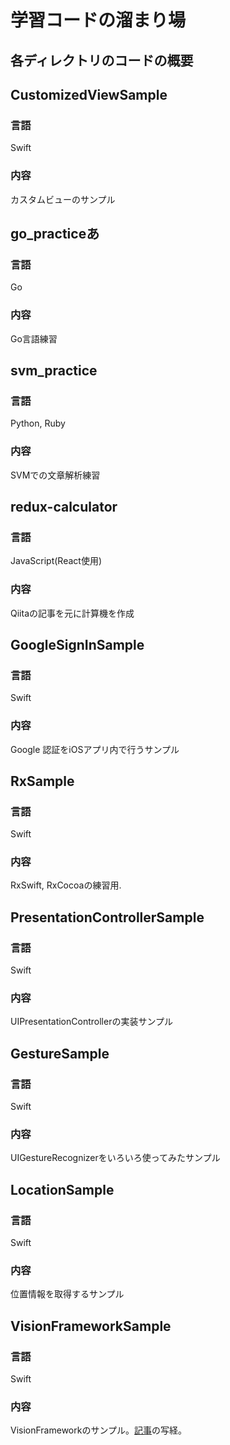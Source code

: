 # 学習コードの溜まり場

## 各ディレクトリのコードの概要
## CustomizedViewSample
### 言語
Swift

### 内容
カスタムビューのサンプル

## go_practiceあ
### 言語
Go
### 内容
Go言語練習

## svm_practice
### 言語
Python, Ruby
### 内容
SVMでの文章解析練習

## redux-calculator
### 言語
JavaScript(React使用)
### 内容
Qiitaの記事を元に計算機を作成

## GoogleSignInSample
### 言語
Swift
### 内容
Google 認証をiOSアプリ内で行うサンプル

## RxSample
### 言語
Swift
### 内容
RxSwift, RxCocoaの練習用.

## PresentationControllerSample
### 言語
Swift
### 内容
UIPresentationControllerの実装サンプル

## GestureSample
### 言語
Swift
### 内容
UIGestureRecognizerをいろいろ使ってみたサンプル

## LocationSample
### 言語
Swift
### 内容
位置情報を取得するサンプル

## VisionFrameworkSample
### 言語
Swift
### 内容
VisionFrameworkのサンプル。[記事](https://qiita.com/shtnkgm/items/43e97595392168e6ada8)の写経。
